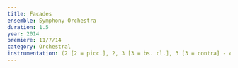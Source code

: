 ```yaml
---
title: Facades
ensemble: Symphony Orchestra
duration: 1.5
year: 2014
premiere: 11/7/14
category: Orchestral
instrumentation: (2 [2 = picc.], 2, 3 [3 = bs. cl.], 3 [3 = contra] - 4, 3, 3 [3 = bs. tbn.], 1 - timp., 2 perc. - strings)
---
```

